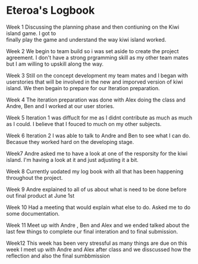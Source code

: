 # Eteroa's Logbook


Week 1 
Discussing the planning phase and then contiuning on the Kiwi island game. I got to  
finally play the game and understand the way kiwi island worked.

Week 2
We begin to team build so i was set aside to create the project agreement. I don't have 
a strong prgramming skill as my other team mates but I am willing to upskill along the 
way. 

Week 3
Still on the concept development my team mates and I began with userstories that will be 
involved in the new and imporved version of kiwi island. We then begain to prepare for 
our Iteration preparation.

Week 4
The iteration preparation was done with Alex doing the class and Andre, Ben and I worked 
at our user stories.

Week 5
Iteration 1 was diffuclt for me as I didnt contribute as much as much as I could. I believe that
I fouced to much on my other subjects. 

Week 6
Iteration 2 I was able to talk to Andre and Ben to see what I can do. Becasue they worked 
hard on the developing stage. 

Week7 
Andre asked me to have a look at one of the resporsity for the kiwi island. I'm having a look
at it and just adjusting it a bit.

Week 8 
Currently uodated my log book with all that has been happening throughout the project. 

Week 9 
Andre explained to all of us about what is need to be done before out final product at June 1st 

Week 10 
Had a meeting that would explain what else to do. Asked me to do some documentation. 

Week 11
Meet up with Andre , Ben and Alex and we ended talked about the last few things to complete our final interation and to final submission.

Week12 
This week has been very stressful as many things are due on this week I meet up with Andre and Alex after class and we disscussed 
how  the reflection and also the final sumbbmission 
